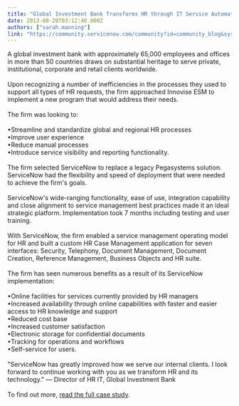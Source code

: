 ```yaml
---
title: "Global Investment Bank Transforms HR through IT Service Automation"
date: 2013-08-28T03:12:40.000Z
authors: ["sarah.manning"]
link: "https://community.servicenow.com/community?id=community_blog&sys_id=73ace625dbd0dbc01dcaf3231f961967"
---
```

<p>A global investment bank with approximately 65,000 employees and offices in more than 50 countries draws on substantial heritage to serve private, institutional, corporate and retail clients worldwide. <br /><br />Upon recognizing a number of inefficiencies in the processes they used to support all types of HR requests, the firm approached Innovise ESM to implement a new program that would address their needs.<br /><br />The firm was looking to:<br /><br />•Streamline and standardize global and regional HR processes<br />•Improve user experience<br />•Reduce manual processes<br />•Introduce service visibility and reporting functionality.<br /><br />The firm selected ServiceNow to replace a legacy Pegasystems solution. ServiceNow had the flexibility and speed of deployment that were needed to achieve the firm's goals. <br /><br />ServiceNow's wide-ranging functionality, ease of use, integration capability and close alignment to service management best practices made it an ideal strategic platform. Implementation took 7 months including testing and user training.<br /><br />With ServiceNow, the firm enabled a service management operating model for HR and built a custom HR Case Management application for seven interfaces: Security, Telephony, Document Management, Document Creation, Reference Management, Business Objects and HR suite. <br /><br />The firm has seen numerous benefits as a result of its ServiceNow implementation:<br /><br />•Online facilities for services currently provided by HR managers <br />•Increased availability through online capabilities with faster and easier access to HR knowledge and support<br />•Reduced cost base <br />•Increased customer satisfaction<br />•Electronic storage for confidential documents<br />•Tracking for operations and workflows<br />•Self-service for users.<br /><br />"ServiceNow has greatly improved how we serve our internal clients. I look forward to continue working with you as we transform HR and its technology." — Director of HR IT, Global Investment Bank<br /><br />To find out more, <a title="w.servicenow.com/sys_attachment.do?sys_id=b1037a486f274500b90eddef6f3ee4ac" href="http://www.servicenow.com/sys_attachment.do?sys_id=b1037a486f274500b90eddef6f3ee4ac">read the full case study</a>.</p>